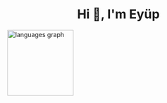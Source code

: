 <h1 align="center">Hi 👋, I'm Eyüp</h1>
<p><img src="https://github-readme-stats.vercel.app/api/top-langs?username=eyupakan&locale=en&hide_title=false&layout=compact&card_width=320&langs_count=5&theme=dracula&hide_border=false" height="150" alt="languages graph"  /></p>

